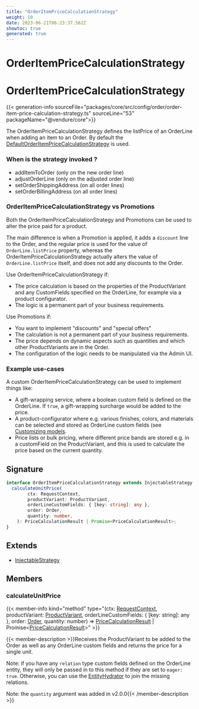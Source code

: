 ```yaml
---
title: "OrderItemPriceCalculationStrategy"
weight: 10
date: 2023-06-21T06:23:37.562Z
showtoc: true
generated: true
---
```

<!-- This file was generated from the Vendure source. Do not modify. Instead, re-run the "docs:build" script -->

# OrderItemPriceCalculationStrategy
<div class="symbol">


# OrderItemPriceCalculationStrategy

{{< generation-info sourceFile="packages/core/src/config/order/order-item-price-calculation-strategy.ts" sourceLine="53" packageName="@vendure/core">}}

The OrderItemPriceCalculationStrategy defines the listPrice of an OrderLine when adding an item to an Order. By default the
<a href='/typescript-api/orders/default-order-item-price-calculation-strategy#defaultorderitempricecalculationstrategy'>DefaultOrderItemPriceCalculationStrategy</a> is used.

### When is the strategy invoked ?
* addItemToOrder (only on the new order line)
* adjustOrderLine  (only on the adjusted order line)
* setOrderShippingAddress (on all order lines)
* setOrderBillingAddress (on all order lines)

### OrderItemPriceCalculationStrategy vs Promotions
Both the OrderItemPriceCalculationStrategy and Promotions can be used to alter the price paid for a product.

The main difference is when a Promotion is applied, it adds a `discount` line to the Order, and the regular
price is used for the value of `OrderLine.listPrice` property, whereas
the OrderItemPriceCalculationStrategy actually alters the value of `OrderLine.listPrice` itself, and does not
add any discounts to the Order.

Use OrderItemPriceCalculationStrategy if:

* The price calculation is based on the properties of the ProductVariant and any CustomFields
  specified on the OrderLine, for example via a product configurator.
* The logic is a permanent part of your business requirements.

Use Promotions if:

* You want to implement "discounts" and "special offers"
* The calculation is not a permanent part of your business requirements.
* The price depends on dynamic aspects such as quantities and which other
  ProductVariants are in the Order.
* The configuration of the logic needs to be manipulated via the Admin UI.

### Example use-cases

A custom OrderItemPriceCalculationStrategy can be used to implement things like:

* A gift-wrapping service, where a boolean custom field is defined on the OrderLine. If `true`,
  a gift-wrapping surcharge would be added to the price.
* A product-configurator where e.g. various finishes, colors, and materials can be selected and stored
  as OrderLine custom fields (see [Customizing models](/docs/developer-guide/customizing-models/#configurable-order-products).
* Price lists or bulk pricing, where different price bands are stored e.g. in a customField on the ProductVariant, and this
  is used to calculate the price based on the current quantity.

## Signature

```TypeScript
interface OrderItemPriceCalculationStrategy extends InjectableStrategy {
  calculateUnitPrice(
        ctx: RequestContext,
        productVariant: ProductVariant,
        orderLineCustomFields: { [key: string]: any },
        order: Order,
        quantity: number,
    ): PriceCalculationResult | Promise<PriceCalculationResult>;
}
```
## Extends

 * <a href='/typescript-api/common/injectable-strategy#injectablestrategy'>InjectableStrategy</a>


## Members

### calculateUnitPrice

{{< member-info kind="method" type="(ctx: <a href='/typescript-api/request/request-context#requestcontext'>RequestContext</a>, productVariant: <a href='/typescript-api/entities/product-variant#productvariant'>ProductVariant</a>, orderLineCustomFields: { [key: string]: any }, order: <a href='/typescript-api/entities/order#order'>Order</a>, quantity: number) => <a href='/typescript-api/common/price-calculation-result#pricecalculationresult'>PriceCalculationResult</a> | Promise&#60;<a href='/typescript-api/common/price-calculation-result#pricecalculationresult'>PriceCalculationResult</a>&#62;"  >}}

{{< member-description >}}Receives the ProductVariant to be added to the Order as well as any OrderLine custom fields and returns
the price for a single unit.

Note: if you have any `relation` type custom fields defined on the OrderLine entity, they will only be
passed in to this method if they are set to `eager: true`. Otherwise, you can use the <a href='/typescript-api/data-access/entity-hydrator#entityhydrator'>EntityHydrator</a>
to join the missing relations.

Note: the `quantity` argument was added in v2.0.0{{< /member-description >}}


</div>

